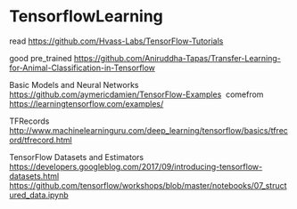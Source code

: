 # TensorflowLearning
read https://github.com/Hvass-Labs/TensorFlow-Tutorials

good pre_trained https://github.com/Aniruddha-Tapas/Transfer-Learning-for-Animal-Classification-in-Tensorflow

Basic Models and  Neural Networks https://github.com/aymericdamien/TensorFlow-Examples  comefrom https://learningtensorflow.com/examples/


TFRecords http://www.machinelearninguru.com/deep_learning/tensorflow/basics/tfrecord/tfrecord.html

TensorFlow Datasets and Estimators https://developers.googleblog.com/2017/09/introducing-tensorflow-datasets.html
https://github.com/tensorflow/workshops/blob/master/notebooks/07_structured_data.ipynb

